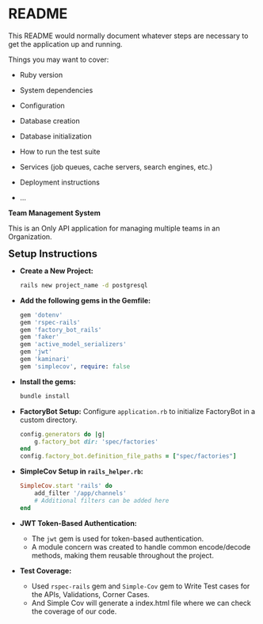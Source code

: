 # README

This README would normally document whatever steps are necessary to get the
application up and running.

Things you may want to cover:

* Ruby version

* System dependencies

* Configuration

* Database creation

* Database initialization

* How to run the test suite

* Services (job queues, cache servers, search engines, etc.)

* Deployment instructions

* ...

<strong>Team Management System</strong>

This is an Only API application for managing multiple teams in an Organization.

<strong style="font-size: 20px;">Setup Instructions</strong>

* **Create a New Project:** 
    ```bash
    rails new project_name -d postgresql
    ```

* **Add the following gems in the Gemfile:**
    ```ruby
    gem 'dotenv'
    gem 'rspec-rails'
    gem 'factory_bot_rails'
    gem 'faker'
    gem 'active_model_serializers'
    gem 'jwt'
    gem 'kaminari'
    gem 'simplecov', require: false
    ```

* **Install the gems:**
    ```bash
    bundle install
    ```

* **FactoryBot Setup:** 
    Configure `application.rb` to initialize FactoryBot in a custom directory.
    ```ruby
    config.generators do |g|
        g.factory_bot dir: 'spec/factories'
    end
    config.factory_bot.definition_file_paths = ["spec/factories"]
    ```

* **SimpleCov Setup in `rails_helper.rb`:**
    ```ruby
    SimpleCov.start 'rails' do
        add_filter '/app/channels'
        # Additional filters can be added here
    end
    ```

* **JWT Token-Based Authentication:**
    - The `jwt` gem is used for token-based authentication.
    - A module concern was created to handle common encode/decode methods, making them reusable throughout the project.

* **Test Coverage:**
    - Used `rspec-rails` gem and `Simple-Cov` gem to Write Test cases for the APIs, Validations, Corner Cases.
    - And Simple Cov will generate a index.html file where we can check the coverage of our code.

